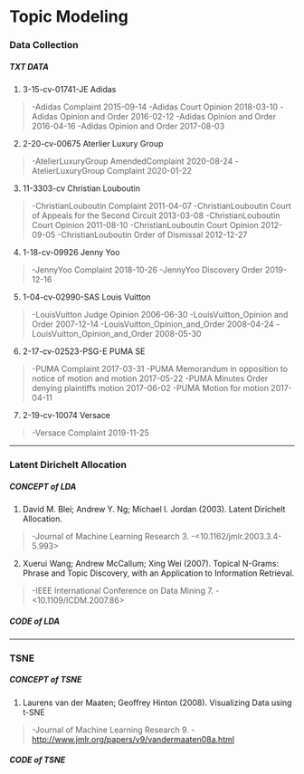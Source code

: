 # Topic Modeling
### Data Collection
##### TXT DATA
1. 3-15-cv-01741-JE Adidas
>-Adidas Complaint 2015-09-14 
>-Adidas Court Opinion 2018-03-10 
>-Adidas Opinion and Order 2016-02-12 
>-Adidas Opinion and Order 2016-04-16 
>-Adidas Opinion and Order 2017-08-03 
2. 2-20-cv-00675 Aterlier Luxury Group
>-AtelierLuxuryGroup AmendedComplaint 2020-08-24 
>-AtelierLuxuryGroup Complaint 2020-01-22 
3. 11-3303-cv Christian Louboutin
>-ChristianLouboutin Complaint 2011-04-07 
>-ChristianLouboutin Court of Appeals for the Second Circuit 2013-03-08 
>-ChristianLouboutin Court Opinion 2011-08-10 
>-ChristianLouboutin Court Opinion 2012-09-05 
>-ChristianLouboutin Order of Dismissal 2012-12-27 
4. 1-18-cv-09926 Jenny Yoo
>-JennyYoo Complaint 2018-10-26 
>-JennyYoo Discovery Order 2019-12-16 
5. 1-04-cv-02990-SAS Louis Vuitton
>-LouisVuitton Judge Opinion 2006-06-30 
>-LouisVuitton_Opinion and Order 2007-12-14 
>-LouisVuitton_Opinion_and_Order 2008-04-24 
>-LouisVuitton_Opinion_and_Order 2008-05-30 
6. 2-17-cv-02523-PSG-E PUMA SE
>-PUMA Complaint 2017-03-31 
>-PUMA Memorandum in opposition to notice of motion and motion 2017-05-22 
>-PUMA Minutes Order denying plaintiffs motion 2017-06-02 
>-PUMA Motion for motion 2017-04-11 
7. 2-19-cv-10074 Versace
>-Versace Complaint 2019-11-25

* * *

### Latent Dirichelt Allocation
##### CONCEPT of LDA
1. David M. Blei; Andrew Y. Ng; Michael I. Jordan (2003). Latent Dirichelt Allocation. 
>-Journal of Machine Learning Research 3.
>-<10.1162/jmlr.2003.3.4-5.993>
2. Xuerui Wang; Andrew McCallum; Xing Wei (2007). Topical N-Grams: Phrase and Topic Discovery, with an Application to Information Retrieval. 
>-IEEE International Conference on Data Mining 7.
>-<10.1109/ICDM.2007.86>
##### CODE of LDA

* * *

### TSNE
##### CONCEPT of TSNE
1. Laurens van der Maaten; Geoffrey Hinton (2008). Visualizing Data using t-SNE
>-Journal of Machine Learning Research 9.
>-<http://www.jmlr.org/papers/v9/vandermaaten08a.html>
##### CODE of TSNE
